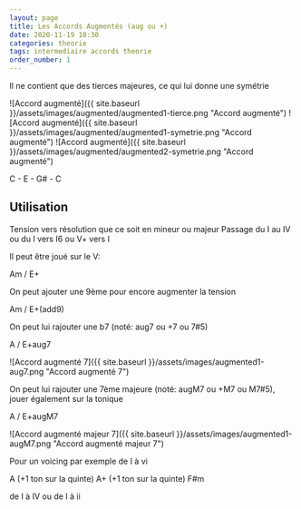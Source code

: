 ```yaml
---
layout: page
title: Les Accords Augmentés (aug ou +)
date: 2020-11-19 10:30
categories: theorie
tags: intermediaire accords theorie
order_number: 1
---
```


Il ne contient que des tierces majeures, ce qui lui donne une symétrie

![Accord augmenté]({{ site.baseurl }}/assets/images/augmented/augmented1-tierce.png "Accord augmenté")
![Accord augmenté]({{ site.baseurl }}/assets/images/augmented/augmented1-symetrie.png "Accord augmenté")
![Accord augmenté]({{ site.baseurl }}/assets/images/augmented/augmented2-symetrie.png "Accord augmenté")

C - E - G# - C

## Utilisation

Tension vers résolution que ce soit en mineur ou majeur
Passage du I au IV ou du I vers I6 ou V+ vers I

Il peut être joué sur le V:

Am / E+

On peut ajouter une 9ème pour encore augmenter la tension

Am / E+(add9)

On peut lui rajouter une b7 (noté: aug7 ou +7 ou 7#5)

A / E+aug7

![Accord augmenté 7]({{ site.baseurl }}/assets/images/augmented1-aug7.png "Accord augmenté 7")

On peut lui rajouter une 7ème majeure (noté: augM7 ou +M7 ou M7#5), jouer également sur la tonique

A / E+augM7

![Accord augmenté majeur 7]({{ site.baseurl }}/assets/images/augmented1-augM7.png "Accord augmenté majeur 7")

Pour un voicing par exemple de I à vi

A (+1 ton sur la quinte) A+ (+1 ton sur la quinte) F#m

de I à IV ou de I à ii
